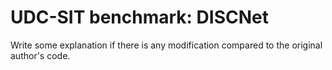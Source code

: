 # UDC-SIT benchmark: DISCNet

Write some explanation if there is any modification compared to the original author's code.
